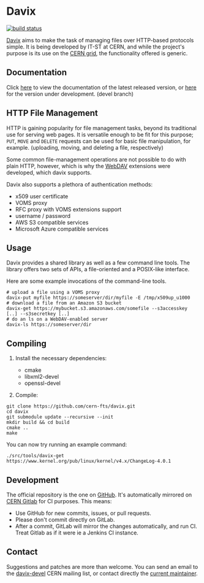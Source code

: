 # Davix

[![build status](https://gitlab.cern.ch/dmc/davix/badges/devel/build.svg)](https://gitlab.cern.ch/dmc/davix/commits/devel)

[Davix](http://dmc.web.cern.ch/projects/davix/home) aims to make the task of managing files over HTTP-based protocols simple. It is being developed by IT-ST at CERN, and while the project's purpose is its use on the [CERN grid](http://wlcg.web.cern.ch/), the functionality offered is generic.

## Documentation

Click [here](https://dmc-docs.web.cern.ch/dmc-docs/versions/docs/davix-epel/html/) to view the documentation of the latest released version, or [here](https://dmc-docs.web.cern.ch/dmc-docs/versions/docs/davix-development/html/) for the version under development. (devel branch)


## HTTP File Management
HTTP is gaining popularity for file management tasks, beyond its traditional use for serving web pages. It is versatile enough to be fit for this purpose; `PUT`, `MOVE` and `DELETE` requests can be used for basic file manipulation, for example. (uploading, moving, and deleting a file, respectively)

Some common file-management operations are not possible to do with plain HTTP, however, which is why the [WebDAV](https://en.wikipedia.org/wiki/WebDAV) extensions were developed, which davix supports.

Davix also supports a plethora of authentication methods:
* x509 user certificate
* VOMS proxy
* RFC proxy with VOMS extensions support
* username / password
* AWS S3 compatible services
* Microsoft Azure compatible services

## Usage
Davix provides a shared library as well as a few command line tools. The library offers two sets of APIs, a file-oriented and a POSIX-like interface.

Here are some example invocations of the command-line tools.

```
# upload a file using a VOMS proxy
davix-put myfile https://someserver/dir/myfile -E /tmp/x509up_u1000
# download a file from an Amazon S3 bucket
davix-get https://mybucket.s3.amazonaws.com/somefile --s3accesskey [..] --s3secretkey [..]
# do an ls on a WebDAV-enabled server
davix-ls https://someserver/dir
```

## Compiling
1. Install the necessary dependencies:
   * cmake
   * libxml2-devel
   * openssl-devel

2. Compile:
```
git clone https://github.com/cern-fts/davix.git
cd davix
git submodule update --recursive --init
mkdir build && cd build
cmake ..
make
```

You can now try running an example command:
```
./src/tools/davix-get https://www.kernel.org/pub/linux/kernel/v4.x/ChangeLog-4.0.1
```

## Development

The official repository is the one on [GitHub](https://github.com/cern-fts/davix). It's automatically mirrored on [CERN Gitlab](https://gitlab.cern.ch/dmc/davix) for CI purposes. This means:
* Use GitHub for new commits, issues, or pull requests. 
* Please don't commit directly on GitLab.
* After a commit, GitLab will mirror the changes automatically, and run CI. Treat Gitlab as if it were ie a Jenkins CI instance.

## Contact
Suggestions and patches are more than welcome. You can send an email to the [davix-devel](mailto:davix-devel@cern.ch) CERN mailing list, or contact directly the [current maintainer](mailto:georgios.bitzes@cern.ch).

